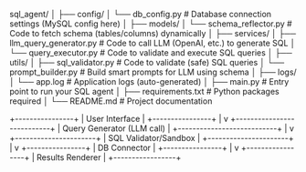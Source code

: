 sql_agent/
│
├── config/
│   └── db_config.py           # Database connection settings (MySQL config here)
│
├── models/
│   └── schema_reflector.py    # Code to fetch schema (tables/columns) dynamically
│
├── services/
│   ├── llm_query_generator.py # Code to call LLM (OpenAI, etc.) to generate SQL
│   └── query_executor.py      # Code to validate and execute SQL queries
│
├── utils/
│   ├── sql_validator.py       # Code to validate (safe) SQL queries
│   └── prompt_builder.py      # Build smart prompts for LLM using schema
│
├── logs/
│   └── app.log                # Application logs (auto-generated)
│
├── main.py                    # Entry point to run your SQL agent
│
├── requirements.txt           # Python packages required
│
└── README.md                  # Project documentation


<!-- High Level Architecture -->
+----------------+
| User Interface |
+----------------+
        |
        v
+---------------------------+
| Query Generator (LLM call) |
+---------------------------+
        |
        v
+----------------------+
| SQL Validator/Sandbox |
+----------------------+
        |
        v
+----------------+
| DB Connector   |
+----------------+
        |
        v
+-----------------+
| Results Renderer |
+-----------------+